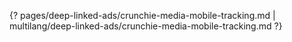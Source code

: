 {? pages/deep-linked-ads/crunchie-media-mobile-tracking.md | multilang/deep-linked-ads/crunchie-media-mobile-tracking.md ?}
